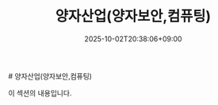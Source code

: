 ﻿---
title: "양자산업(양자보안,컴퓨팅)"
date: 2025-10-02T20:38:06+09:00
lastmod: 2025-10-02T20:38:06+09:00
type: docs
sidebar:
  open: true
weight: 1
---
<div style="display:none">
  <meta property="article:published_time" content="2025-10-02T11:38:06Z" />
  <meta property="article:modified_time" content="2025-10-02T11:38:06Z" />
</div>
# 양자산업(양자보안,컴퓨팅)

이 섹션의 내용입니다.
